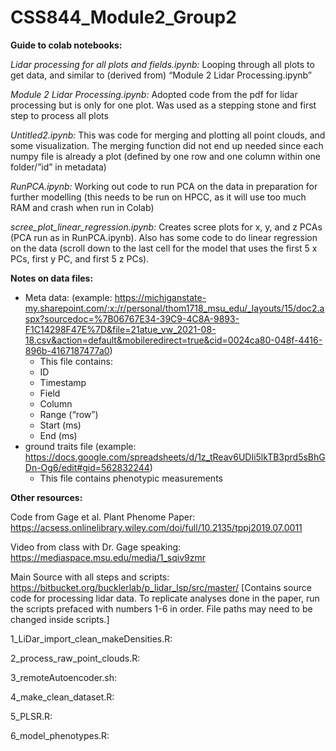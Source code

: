 # CSS844_Module2_Group2

**Guide to colab notebooks:**

_Lidar processing for all plots and fields.ipynb:_ Looping through all plots to get data, and similar to (derived from) “Module 2 Lidar Processing.ipynb”

_Module 2 Lidar Processing.ipynb:_ Adopted code from the pdf for lidar processing but is only for one plot. Was used as a stepping stone and first step to process all plots

_Untitled2.ipynb:_ This was code for merging and plotting all point clouds, and some visualization. The merging function did not end up needed since each numpy file is already a plot (defined by one row and one column within one folder/”id” in metadata)

_RunPCA.ipynb:_ Working out code to run PCA on the data in preparation for further modelling (this needs to be run on HPCC, as it will use too much RAM and crash when run in Colab)

_scree_plot_linear_regression.ipynb:_ Creates scree plots for x, y, and z PCAs (PCA run as in RunPCA.ipynb). Also has some code to do linear regression on the data (scroll down to the last cell for the model that uses the first 5 x PCs, first y PC, and first 5 z PCs).

**Notes on data files:**
- Meta data: (example: https://michiganstate-my.sharepoint.com/:x:/r/personal/thom1718_msu_edu/_layouts/15/doc2.aspx?sourcedoc=%7B06767E34-39C9-4C8A-9893-F1C14298F47E%7D&file=21atue_vw_2021-08-18.csv&action=default&mobileredirect=true&cid=0024ca80-048f-4416-896b-4167187477a0)
  - This file contains:
  - ID
  - Timestamp
  - Field
  - Column
  - Range (“row”)
  - Start (ms)
  - End (ms)
- ground traits file (example: https://docs.google.com/spreadsheets/d/1z_tReav6UDIi5lkTB3prd5sBhGDn-Og6/edit#gid=562832244)
  - This file contains phenotypic measurements 

**Other resources:**

Code from Gage et al. Plant Phenome Paper: https://acsess.onlinelibrary.wiley.com/doi/full/10.2135/tppj2019.07.0011

Video from class with Dr. Gage speaking: https://mediaspace.msu.edu/media/1_sqiv9zmr

Main Source with all steps and scripts: https://bitbucket.org/bucklerlab/p_lidar_lsp/src/master/ [Contains source code for processing lidar data. To replicate analyses done in the paper, run the scripts prefaced with numbers 1-6 in order. File paths may need to be changed inside scripts.]

1_LiDar_import_clean_makeDensities.R:

2_process_raw_point_clouds.R:

3_remoteAutoencoder.sh:

4_make_clean_dataset.R:

5_PLSR.R:

6_model_phenotypes.R:
